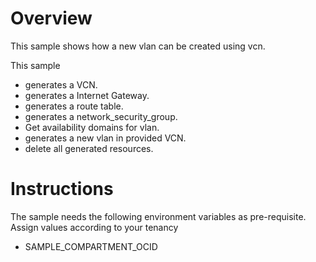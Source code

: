 # Overview

This sample shows how a new vlan can be created using vcn.

This sample 
- generates a VCN.
- generates a Internet Gateway.
- generates a route table.
- generates a network_security_group.
- Get availability domains for vlan.
- generates a new vlan in provided VCN.
- delete all generated resources.

# Instructions

The sample needs the following environment variables as pre-requisite. Assign values according to your tenancy
- SAMPLE_COMPARTMENT_OCID
